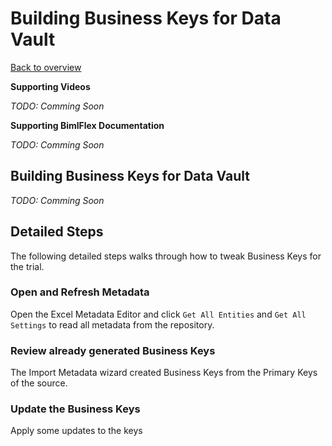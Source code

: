 # Building Business Keys for Data Vault

[Back to overview](https://varigence.com/Documentation/BimlFlex/Article/Trial+Process+Overview)

**Supporting Videos**

*TODO: Comming Soon*

**Supporting BimlFlex Documentation**

*TODO: Comming Soon*

## Building Business Keys for Data Vault

*TODO: Comming Soon*

## Detailed Steps

The following detailed steps walks through how to tweak Business Keys for the trial.

### Open and Refresh Metadata

Open the Excel Metadata Editor and click `Get All Entities` and `Get All Settings` to read all metadata from the repository.

### Review already generated Business Keys

The Import Metadata wizard created Business Keys from the Primary Keys of the source.

### Update the Business Keys

Apply some updates to the keys

